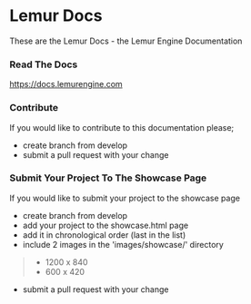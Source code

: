 # Lemur Docs

These are the Lemur Docs - the Lemur Engine Documentation

### Read The Docs
    
https://docs.lemurengine.com

### Contribute

If you would like to contribute to this documentation please;

* create branch from develop
* submit a pull request with your change

### Submit Your Project To The Showcase Page

If you would like to submit your project to the showcase page 

* create branch from develop
* add your project to the showcase.html page 
* add it in chronological order (last in the list)
* include 2 images in the 'images/showcase/' directory
> * 1200 x 840
> * 600 x 420
* submit a pull request with your change